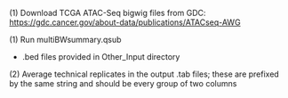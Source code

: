 (1) Download TCGA ATAC-Seq bigwig files from GDC: https://gdc.cancer.gov/about-data/publications/ATACseq-AWG

(1) Run multiBWsummary.qsub
- .bed files provided in Other_Input directory

(2) Average technical replicates in the output .tab files; these are prefixed by the same string and should be every group of two columns
